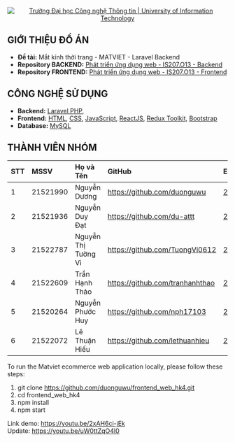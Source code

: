 <p align="center">
  <a href="https://www.uit.edu.vn/" title="Trường Đại học Công nghệ Thông tin" style="border: none;">
    <img src="https://i.imgur.com/WmMnSRt.png" alt="Trường Đại học Công nghệ Thông tin | University of Information Technology">
  </a>
</p>



## GIỚI THIỆU ĐỒ ÁN

-    **Đề tài:** Mắt kính thời trang - MATVIET - Laravel Backend
-    **Repository BACKEND:** [Phát triển ứng dụng web - IS207.O13 - Backend](https://github.com/duonguwu/backend_web_hk4)
-    **Repository FRONTEND:** [Phát triển ứng dụng web - IS207.O13 - Frontend](https://github.com/duonguwu/frontend_web_hk4)

## CÔNG NGHỆ SỬ DỤNG

-    **Backend:** [Laravel PHP](https://laravel.com/), 
-    **Frontend:** [HTML](https://developer.mozilla.org/en-US/docs/Web/HTML), [CSS](https://developer.mozilla.org/en-US/docs/Web/CSS), [JavaScript](https://www.javascript.com/), [ReactJS](https://reactjs.org/), [Redux Toolkit](https://redux.js.org/), [Bootstrap](https://reactstrap.github.io/?path=/story/home-installation--page)
-    **Database:** [MySQL](https://www.mysql.com/)

## THÀNH VIÊN NHÓM

| STT | MSSV     | Họ và Tên            | GitHub                            | Email                  |
| :-- | :------- | :------------------- | :-------------------------------- | :--------------------- |
| 1   | 21521990 | Nguyễn Dương         | https://github.com/duonguwu       | 21521990@gm.uit.edu.vn |
| 2   | 21521936 | Nguyễn Duy Đạt       | https://github.com/du-attt        | 21521936@gm.uit.edu.vn |
| 3   | 21522787 | Nguyễn Thị Tường Vi  | https://github.com/TuongVi0612    | 21522787@gm.uit.edu.vn |
| 4   | 21522609 | Trần Hạnh Thảo       | https://github.com/tranhanhthao   | 21522609@gm.uit.edu.vn |
| 5   | 21520264 | Nguyễn Phước Huy     | https://github.com/nph17103       | 21520264@gm.uit.edu.vn |
| 6   | 21522072 | Lê Thuận Hiếu        | https://github.com/lethuanhieu    | 21522072@gm.uit.edu.vn |

To run the Matviet ecommerce web application locally, please follow these steps:

1. git clone https://github.com/duonguwu/frontend_web_hk4.git
2. cd frontend_web_hk4
3. npm install
4. npm start

Link demo: https://youtu.be/2xAH6ci-jEk
<br>
Update: https://youtu.be/uW0ttZqO4I0
